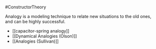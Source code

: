 #ConstructorTheory 

Analogy is a modeling technique to relate new situations to the old ones, and can be highly successful.

- [[capacitor-spring analogy]]
- [[Dynamical Analogies (Olson)]]
- [[Analogies (Sullivan)]]
